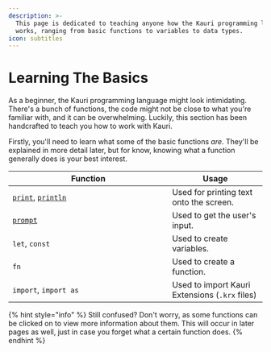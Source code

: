 ```yaml
---
description: >-
  This page is dedicated to teaching anyone how the Kauri programming language
  works, ranging from basic functions to variables to data types.
icon: subtitles
---
```


# Learning The Basics

As a beginner, the Kauri programming language might look intimidating. There's a bunch of functions, the code might not be close to what you're familiar with, and it can be overwhelming. Luckily, this section has been handcrafted to teach you how to work with Kauri.

Firstly, you'll need to learn what some of the basic functions _are_. They'll be explained in more detail later, but for know, knowing what a function generally does is your best interest.

<table><thead><tr><th width="300.6414794921875">Function</th><th>Usage</th></tr></thead><tbody><tr><td><a data-footnote-ref href="#user-content-fn-1"><code>print</code></a>, <a data-footnote-ref href="#user-content-fn-2"><code>println</code></a></td><td>Used for printing text onto the screen.</td></tr><tr><td><a data-footnote-ref href="#user-content-fn-3"><code>prompt</code></a></td><td>Used to get the user's input.</td></tr><tr><td><code>let</code>, <code>const</code></td><td>Used to create variables.</td></tr><tr><td><code>fn</code></td><td>Used to create a function.</td></tr><tr><td><code>import</code>, <code>import as</code></td><td>Used to import Kauri Extensions (<code>.krx</code> files)</td></tr></tbody></table>

{% hint style="info" %}
Still confused? Don't worry, as some functions can be clicked on to view more information about them. This will occur in later pages as well, just in case you forget what a certain function does.
{% endhint %}

[^1]: <kbd>**print**</kbd>

    Prints text into the CLI.

    \
    **Arguments:**

    **`text`** Expects any string, expression, or variable. Can add multiple by separating with commas.

[^2]: <kbd>**println**</kbd>

    Prints text into the CLI and automatically ends the line.

    \
    **Arguments:**

    **`text`** Expects any string, expression, or variable. Can add multiple by separating with commas.

[^3]: **prompt**

    Waits for the user to type something.

    \
    **Arguments:**

    `prompt` Expects a string.
